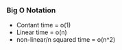 ### Big O Notation

* Contant time = o(1)
* Linear time = o(n)
* non-linear/n squared time = o(n^2)
